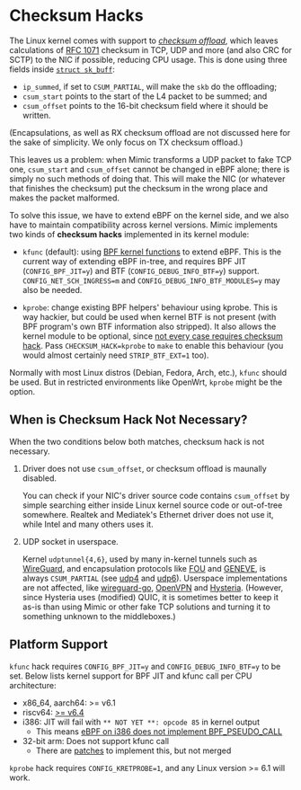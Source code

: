 # Checksum Hacks

The Linux kernel comes with support to [*checksum offload*](https://www.kernel.org/doc/html/v6.12/networking/checksum-offloads.html), which leaves calculations of [RFC 1071](https://datatracker.ietf.org/doc/html/rfc1071) checksum in TCP, UDP and more (and also CRC for SCTP) to the NIC if possible, reducing CPU usage. This is done using three fields inside [`struct sk_buff`](https://github.com/torvalds/linux/blob/b86545e02e8c22fb89218f29d381fa8e8b91d815/include/linux/skbuff.h#L867):

- `ip_summed`, if set to `CSUM_PARTIAL`, will make the `skb` do the offloading;
- `csum_start` points to the start of the L4 packet to be summed; and
- `csum_offset` points to the 16-bit checksum field where it should be written.

(Encapsulations, as well as RX checksum offload are not discussed here for the sake of simplicity. We only focus on TX checksum offload.)

This leaves us a problem: when Mimic transforms a UDP packet to fake TCP one, `csum_start` and `csum_offset` cannot be changed in eBPF alone; there is simply no such methods of doing that. This will make the NIC (or whatever that finishes the checksum) put the checksum in the wrong place and makes the packet malformed.

To solve this issue, we have to extend eBPF on the kernel side, and we also have to maintain compatibility across kernel versions. Mimic implements two kinds of **checksum hacks** implemented in its kernel module:

- `kfunc` (default): using [BPF kernel functions](https://www.kernel.org/doc/html/v6.12/bpf/kfuncs.html) to extend eBPF. This is the current way of extending eBPF in-tree, and requires BPF JIT (`CONFIG_BPF_JIT=y`) and BTF (`CONFIG_DEBUG_INFO_BTF=y`) support. `CONFIG_NET_SCH_INGRESS=m` and `CONFIG_DEBUG_INFO_BTF_MODULES=y` may also be needed.

- `kprobe`: change existing BPF helpers' behaviour using kprobe. This is way hackier, but could be used when kernel BTF is not present (with BPF program's own BTF information also stripped). It also allows the kernel module to be optional, since [not every case requires checksum hack](#when-is-checksum-hack-not-necessary). Pass `CHECKSUM_HACK=kprobe` to `make` to enable this behaviour (you would almost certainly need `STRIP_BTF_EXT=1` too).

Normally with most Linux distros (Debian, Fedora, Arch, etc.), `kfunc` should be used. But in restricted environments like OpenWrt, `kprobe` might be the option.

## When is Checksum Hack Not Necessary?

When the two conditions below both matches, checksum hack is not necessary.

1. Driver does not use `csum_offset`, or checksum offload is maunally disabled.

    You can check if your NIC's driver source code contains `csum_offset` by simple searching either inside Linux kernel source code or out-of-tree somewhere. Realtek and Mediatek's Ethernet driver does not use it, while Intel and many others uses it.

2. UDP socket in userspace.

    Kernel `udptunnel{4,6}`, used by many in-kernel tunnels such as [WireGuard](https://www.wireguard.com/), and encapsulation protocols like [FOU](https://www.man7.org/linux/man-pages/man8/ip-fou.8.html) and [GENEVE](https://github.com/torvalds/linux/blob/master/drivers/net/geneve.c), is always `CSUM_PARTIAL` (see [udp4](https://github.com/torvalds/linux/blob/b86545e02e8c22fb89218f29d381fa8e8b91d815/net/ipv4/udp.c#L1041) and [udp6](https://github.com/torvalds/linux/blob/b86545e02e8c22fb89218f29d381fa8e8b91d815/net/ipv6/ip6_checksum.c#L115)). Userspace implementations are not affected, like [wireguard-go](https://git.zx2c4.com/wireguard-go), [OpenVPN](https://openvpn.net/) and [Hysteria](https://hysteria.network/). (However, since Hysteria uses (modified) QUIC, it is sometimes better to keep it as-is than using Mimic or other fake TCP solutions and turning it to something unknown to the middleboxes.)

## Platform Support

`kfunc` hack requires `CONFIG_BPF_JIT=y` and `CONFIG_DEBUG_INFO_BTF=y` to be set. Below lists kernel support for BPF JIT and kfunc call per CPU architecture:

- x86_64, aarch64: >= v6.1
- riscv64: [>= v6.4](https://github.com/torvalds/linux/commit/d40c3847b485acc3522b62b020f77dcd38ca357f)
- i386: JIT will fail with `** NOT YET **: opcode 85` in kernel output
  - This means [eBPF on i386 does not implement BPF_PSEUDO_CALL](https://github.com/torvalds/linux/blob/786c8248dbd33a5a7a07f7c6e55a7bfc68d2ca48/arch/x86/net/bpf_jit_comp32.c#L2092)
- 32-bit arm: Does not support kfunc call
  - There are [patches](https://lwn.net/ml/linux-kernel/20221126094530.226629-1-yangjihong1@huawei.com/) to implement this, but not merged

`kprobe` hack requires `CONFIG_KRETPROBE=1`, and any Linux version >= 6.1 will work.
